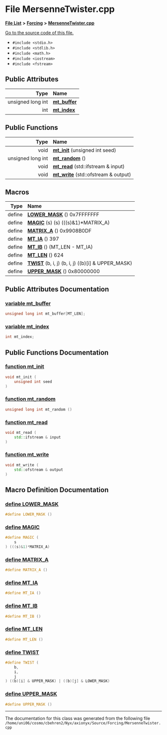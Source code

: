 
# File MersenneTwister.cpp


[**File List**](files.md) **>** [**Forcing**](dir_45682215f16eaf57f766b3c547de68bc.md) **>** [**MersenneTwister.cpp**](MersenneTwister_8cpp.md)

[Go to the source code of this file.](MersenneTwister_8cpp_source.md)



* `#include <stdio.h>`
* `#include <stdlib.h>`
* `#include <math.h>`
* `#include <iostream>`
* `#include <fstream>`













## Public Attributes

| Type | Name |
| ---: | :--- |
|  unsigned long int | [**mt\_buffer**](MersenneTwister_8cpp.md#variable-mt-buffer)  <br> |
|  int | [**mt\_index**](MersenneTwister_8cpp.md#variable-mt-index)  <br> |


## Public Functions

| Type | Name |
| ---: | :--- |
|  void | [**mt\_init**](MersenneTwister_8cpp.md#function-mt-init) (unsigned int seed) <br> |
|  unsigned long int | [**mt\_random**](MersenneTwister_8cpp.md#function-mt-random) () <br> |
|  void | [**mt\_read**](MersenneTwister_8cpp.md#function-mt-read) (std::ifstream & input) <br> |
|  void | [**mt\_write**](MersenneTwister_8cpp.md#function-mt-write) (std::ofstream & output) <br> |







## Macros

| Type | Name |
| ---: | :--- |
| define  | [**LOWER\_MASK**](MersenneTwister_8cpp.md#define-lower-mask)  () 0x7FFFFFFF<br> |
| define  | [**MAGIC**](MersenneTwister_8cpp.md#define-magic) (s) (s) (((s)&1)\*MATRIX\_A)<br> |
| define  | [**MATRIX\_A**](MersenneTwister_8cpp.md#define-matrix-a)  () 0x9908B0DF<br> |
| define  | [**MT\_IA**](MersenneTwister_8cpp.md#define-mt-ia)  () 397<br> |
| define  | [**MT\_IB**](MersenneTwister_8cpp.md#define-mt-ib)  () (MT\_LEN - MT\_IA)<br> |
| define  | [**MT\_LEN**](MersenneTwister_8cpp.md#define-mt-len)  () 624<br> |
| define  | [**TWIST**](MersenneTwister_8cpp.md#define-twist) (b, i, j) (b, i, j) ((b)[i] & UPPER\_MASK) | ((b)[j] & LOWER\_MASK)<br> |
| define  | [**UPPER\_MASK**](MersenneTwister_8cpp.md#define-upper-mask)  () 0x80000000<br> |

## Public Attributes Documentation


### <a href="#variable-mt-buffer" id="variable-mt-buffer">variable mt\_buffer </a>


```cpp
unsigned long int mt_buffer[MT_LEN];
```



### <a href="#variable-mt-index" id="variable-mt-index">variable mt\_index </a>


```cpp
int mt_index;
```


## Public Functions Documentation


### <a href="#function-mt-init" id="function-mt-init">function mt\_init </a>


```cpp
void mt_init (
    unsigned int seed
) 
```



### <a href="#function-mt-random" id="function-mt-random">function mt\_random </a>


```cpp
unsigned long int mt_random () 
```



### <a href="#function-mt-read" id="function-mt-read">function mt\_read </a>


```cpp
void mt_read (
    std::ifstream & input
) 
```



### <a href="#function-mt-write" id="function-mt-write">function mt\_write </a>


```cpp
void mt_write (
    std::ofstream & output
) 
```

## Macro Definition Documentation



### <a href="#define-lower-mask" id="define-lower-mask">define LOWER\_MASK </a>


```cpp
#define LOWER_MASK () 
```



### <a href="#define-magic" id="define-magic">define MAGIC </a>


```cpp
#define MAGIC (
    s
) (((s)&1)*MATRIX_A)
```



### <a href="#define-matrix-a" id="define-matrix-a">define MATRIX\_A </a>


```cpp
#define MATRIX_A () 
```



### <a href="#define-mt-ia" id="define-mt-ia">define MT\_IA </a>


```cpp
#define MT_IA () 
```



### <a href="#define-mt-ib" id="define-mt-ib">define MT\_IB </a>


```cpp
#define MT_IB () 
```



### <a href="#define-mt-len" id="define-mt-len">define MT\_LEN </a>


```cpp
#define MT_LEN () 
```



### <a href="#define-twist" id="define-twist">define TWIST </a>


```cpp
#define TWIST (
    b,
    i,
    j
) ((b)[i] & UPPER_MASK) | ((b)[j] & LOWER_MASK)
```



### <a href="#define-upper-mask" id="define-upper-mask">define UPPER\_MASK </a>


```cpp
#define UPPER_MASK () 
```



------------------------------
The documentation for this class was generated from the following file `/home/uni06/cosmo/cbehren2/Nyx/axionyx/Source/Forcing/MersenneTwister.cpp`